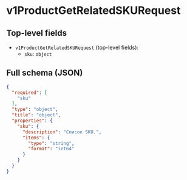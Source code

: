 # v1ProductGetRelatedSKURequest

## Top-level fields
- `v1ProductGetRelatedSKURequest` (top-level fields):
  - `sku`: `object`

## Full schema (JSON)
```json
{
  "required": [
    "sku"
  ],
  "type": "object",
  "title": "object",
  "properties": {
    "sku": {
      "description": "Список SKU.",
      "items": {
        "type": "string",
        "format": "int64"
      }
    }
  }
}
```
